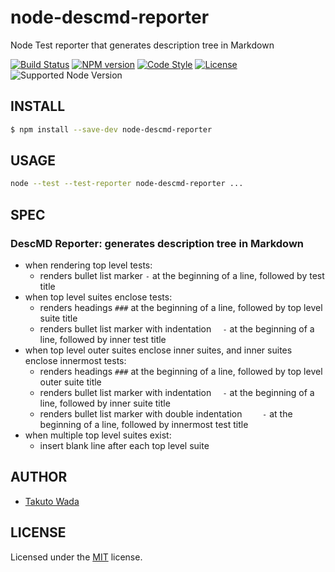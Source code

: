 node-descmd-reporter
================================

Node Test reporter that generates description tree in Markdown

[![Build Status][ci-image]][ci-url]
[![NPM version][npm-image]][npm-url]
[![Code Style][style-image]][style-url]
[![License][license-image]][license-url]
![Supported Node Version](https://img.shields.io/node/v/node-descmd-reporter)


INSTALL
---------------------------------------

```sh
$ npm install --save-dev node-descmd-reporter
```

USAGE
---------------------------------------

```sh
node --test --test-reporter node-descmd-reporter ...
```

SPEC
---------------------------------------

### DescMD Reporter: generates description tree in Markdown
  - when rendering top level tests:
    - renders bullet list marker `-` at the beginning of a line, followed by test title
  - when top level suites enclose tests:
    - renders headings `###` at the beginning of a line, followed by top level suite title
    - renders bullet list marker with indentation `  -` at the beginning of a line, followed by inner test title
  - when top level outer suites enclose inner suites, and inner suites enclose innermost tests:
    - renders headings `###` at the beginning of a line, followed by top level outer suite title
    - renders bullet list marker with indentation `  -` at the beginning of a line, followed by inner suite title
    - renders bullet list marker with double indentation `    -` at the beginning of a line, followed by innermost test title
  - when multiple top level suites exist:
    - insert blank line after each top level suite


AUTHOR
---------------------------------------
* [Takuto Wada](https://github.com/twada)


LICENSE
---------------------------------------
Licensed under the [MIT](https://twada.mit-license.org) license.

[ci-image]: https://github.com/twada/node-descmd-reporter/workflows/Node.js%20CI/badge.svg
[ci-url]: https://github.com/twada/node-descmd-reporter/actions?query=workflow%3A%22Node.js+CI%22

[npm-url]: https://www.npmjs.com/package/node-descmd-reporter
[npm-image]: https://badge.fury.io/js/node-descmd-reporter.svg

[style-url]: https://github.com/neostandard/neostandard
[style-image]: https://img.shields.io/badge/code_style-neostandard-brightgreen?style=flat

[license-url]: https://twada.mit-license.org
[license-image]: https://img.shields.io/badge/license-MIT-brightgreen.svg
